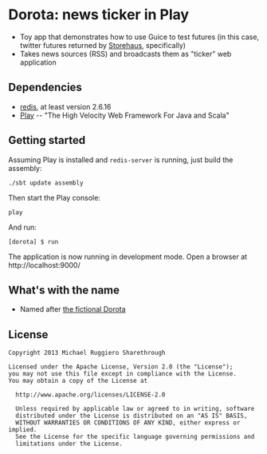 Dorota: news ticker in Play
=====================================

* Toy app that demonstrates how to use Guice to test futures (in this case, twitter futures returned by [Storehaus](https://github.com/twitter/storehaus), specifically)
* Takes news sources (RSS) and broadcasts them as "ticker" web application

## Dependencies
* [redis](http://redis.io/), at least version 2.6.16
* [Play](http://www.playframework.com/) -- "The High Velocity Web Framework For Java and Scala"

## Getting started
Assuming Play is installed and `redis-server` is running, just build the assembly:

```
./sbt update assembly
```
Then start the Play console:
```
play
```
And run:
```
[dorota] $ run
```
The application is now running in development mode. Open a browser at http://localhost:9000/

## What's with the name
* Named after [the fictional Dorota](http://gossipgirl.wikia.com/wiki/Dorota_Kishlovsky)

## License
```
Copyright 2013 Michael Ruggiero Sharethrough

Licensed under the Apache License, Version 2.0 (the "License");
you may not use this file except in compliance with the License.
You may obtain a copy of the License at

  http://www.apache.org/licenses/LICENSE-2.0

  Unless required by applicable law or agreed to in writing, software
  distributed under the License is distributed on an "AS IS" BASIS,
  WITHOUT WARRANTIES OR CONDITIONS OF ANY KIND, either express or implied.
  See the License for the specific language governing permissions and
  limitations under the License.
```
